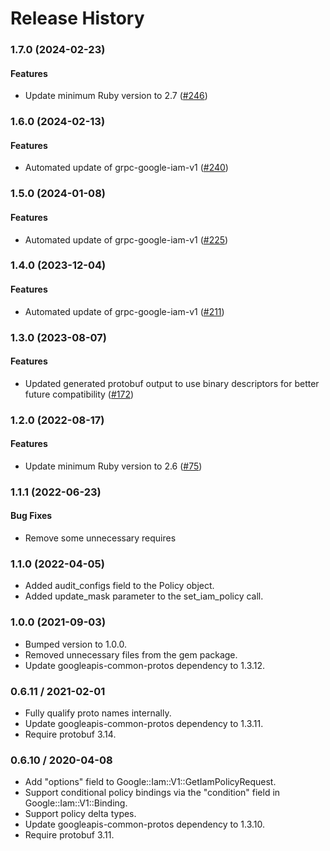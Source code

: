 # Release History

### 1.7.0 (2024-02-23)

#### Features

* Update minimum Ruby version to 2.7 ([#246](https://github.com/googleapis/common-protos-ruby/issues/246)) 

### 1.6.0 (2024-02-13)

#### Features

* Automated update of grpc-google-iam-v1 ([#240](https://github.com/googleapis/common-protos-ruby/issues/240)) 

### 1.5.0 (2024-01-08)

#### Features

* Automated update of grpc-google-iam-v1 ([#225](https://github.com/googleapis/common-protos-ruby/issues/225)) 

### 1.4.0 (2023-12-04)

#### Features

* Automated update of grpc-google-iam-v1 ([#211](https://github.com/googleapis/common-protos-ruby/issues/211)) 

### 1.3.0 (2023-08-07)

#### Features

* Updated generated protobuf output to use binary descriptors for better future compatibility ([#172](https://github.com/googleapis/common-protos-ruby/issues/172)) 

### 1.2.0 (2022-08-17)

#### Features

* Update minimum Ruby version to 2.6 ([#75](https://github.com/googleapis/common-protos-ruby/issues/75)) 

### 1.1.1 (2022-06-23)

#### Bug Fixes

* Remove some unnecessary requires

### 1.1.0 (2022-04-05)

* Added audit_configs field to the Policy object.
* Added update_mask parameter to the set_iam_policy call.

### 1.0.0 (2021-09-03)

* Bumped version to 1.0.0.
* Removed unnecessary files from the gem package.
* Update googleapis-common-protos dependency to 1.3.12.

### 0.6.11 / 2021-02-01

* Fully qualify proto names internally.
* Update googleapis-common-protos dependency to 1.3.11.
* Require protobuf 3.14.

### 0.6.10 / 2020-04-08

* Add "options" field to Google::Iam::V1::GetIamPolicyRequest.
* Support conditional policy bindings via the "condition" field in Google::Iam::V1::Binding.
* Support policy delta types.
* Update googleapis-common-protos dependency to 1.3.10.
* Require protobuf 3.11.
